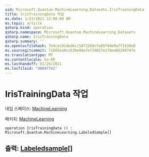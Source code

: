 ```yaml
---
uid: Microsoft.Quantum.MachineLearning.Datasets.IrisTrainingData
title: IrisTrainingData 작업
ms.date: 1/23/2021 12:00:00 AM
ms.topic: article
qsharp.kind: operation
qsharp.namespace: Microsoft.Quantum.MachineLearning.Datasets
qsharp.name: IrisTrainingData
qsharp.summary: ''
ms.openlocfilehash: 7e4cec01ded6cc58f2269cfa85f94e9aff1639e8
ms.sourcegitcommit: 71605ea9cc630e84e7ef29027e1f0ea06299747e
ms.translationtype: MT
ms.contentlocale: ko-KR
ms.lasthandoff: 01/26/2021
ms.locfileid: "98847741"
---
```

# <a name="iristrainingdata-operation"></a>IrisTrainingData 작업

네임 스페이스: [MachineLearning](xref:Microsoft.Quantum.MachineLearning.Datasets)

패키지: [MachineLearning](https://nuget.org/packages/Microsoft.Quantum.MachineLearning)




```qsharp
operation IrisTrainingData () : Microsoft.Quantum.MachineLearning.LabeledSample[]
```


## <a name="output--labeledsample"></a>출력: [Labeledsample](xref:Microsoft.Quantum.MachineLearning.LabeledSample)[]

